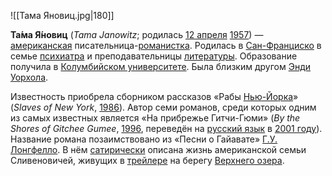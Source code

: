 ![[Тама Яновиц.jpg|180]]

**Та́ма Я́новиц** (*Tama Janowitz*; родилась [12 апреля](https://ru.wikipedia.org/wiki/12_апреля) [1957](https://ru.wikipedia.org/wiki/1957)) — [американская](https://ru.wikipedia.org/wiki/США) писательница-[романистка](https://ru.wikipedia.org/wiki/Роман). Родилась в [Сан-Франциско](https://ru.wikipedia.org/wiki/Сан-Франциско) в семье [психиатра](https://ru.wikipedia.org/wiki/Психиатр) и преподавательницы [литературы](https://ru.wikipedia.org/wiki/Литература). Образование получила в [Колумбийском университете](https://ru.wikipedia.org/wiki/Колумбийский_университет). Была близким другом [Энди Уорхола](https://ru.wikipedia.org/wiki/Энди_Уорхол).

Известность приобрела сборником рассказов «Рабы [Нью-Йорка](https://ru.wikipedia.org/wiki/Нью-Йорк)» (*Slaves of New York*, [1986](https://ru.wikipedia.org/wiki/1986)). Автор семи романов, среди которых одним из самых известных является «На прибрежье Гитчи-Гюми» (*By the Shores of Gitchee Gumee*, [1996](https://ru.wikipedia.org/wiki/1996), переведён на [русский язык](https://ru.wikipedia.org/wiki/Русский_язык) в [2001 году](https://ru.wikipedia.org/wiki/2001_год)). Название романа позаимствовано из «Песни о Гайавате» [Г.У. Лонгфелло](https://ru.wikipedia.org/wiki/Лонгфелло,_Генри_Уодсворт). В нём [сатирически](https://ru.wikipedia.org/wiki/Сатира) описана жизнь американской семьи Сливеновичей, живущих в [трейлере](https://ru.wikipedia.org/wiki/Дом_на_колёсах) на берегу [Верхнего озера](https://ru.wikipedia.org/wiki/Верхнее_озеро).



